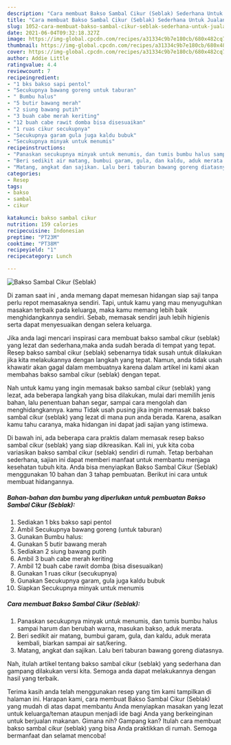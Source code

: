 ```yaml
---
description: "Cara membuat Bakso Sambal Cikur (Seblak) Sederhana Untuk Jualan"
title: "Cara membuat Bakso Sambal Cikur (Seblak) Sederhana Untuk Jualan"
slug: 1052-cara-membuat-bakso-sambal-cikur-seblak-sederhana-untuk-jualan
date: 2021-06-04T09:32:18.327Z
image: https://img-global.cpcdn.com/recipes/a31334c9b7e180cb/680x482cq70/bakso-sambal-cikur-seblak-foto-resep-utama.jpg
thumbnail: https://img-global.cpcdn.com/recipes/a31334c9b7e180cb/680x482cq70/bakso-sambal-cikur-seblak-foto-resep-utama.jpg
cover: https://img-global.cpcdn.com/recipes/a31334c9b7e180cb/680x482cq70/bakso-sambal-cikur-seblak-foto-resep-utama.jpg
author: Addie Little
ratingvalue: 4.4
reviewcount: 7
recipeingredient:
- "1 bks bakso sapi pentol"
- "Secukupnya bawang goreng untuk taburan"
- " Bumbu halus"
- "5 butir bawang merah"
- "2 siung bawang putih"
- "3 buah cabe merah keriting"
- "12 buah cabe rawit domba bisa disesuaikan"
- "1 ruas cikur secukupnya"
- "Secukupnya garam gula juga kaldu bubuk"
- "Secukupnya minyak untuk menumis"
recipeinstructions:
- "Panaskan secukupnya minyak untuk menumis, dan tumis bumbu halus sampai harum dan berubah warna, masukan bakso, aduk merata."
- "Beri sedikit air matang, bumbui garam, gula, dan kaldu, aduk merata kembali, biarkan sampai air sat/kering."
- "Matang, angkat dan sajikan. Lalu beri taburan bawang goreng diatasnya."
categories:
- Resep
tags:
- bakso
- sambal
- cikur

katakunci: bakso sambal cikur 
nutrition: 159 calories
recipecuisine: Indonesian
preptime: "PT23M"
cooktime: "PT38M"
recipeyield: "1"
recipecategory: Lunch

---
```



![Bakso Sambal Cikur (Seblak)](https://img-global.cpcdn.com/recipes/a31334c9b7e180cb/680x482cq70/bakso-sambal-cikur-seblak-foto-resep-utama.jpg)

Di zaman  saat ini , anda memang dapat memesan hidangan siap saji tanpa perlu repot memasaknya sendiri. Tapi, untuk kamu yang mau menyuguhkan masakan terbaik pada keluarga, maka kamu memang lebih baik menghidangkannya sendiri. Sebab, memasak sendiri jauh lebih higienis serta dapat menyesuaikan dengan selera keluarga.

Jika anda lagi mencari inspirasi cara membuat bakso sambal cikur (seblak) yang lezat dan sederhana,maka anda sudah berada di tempat yang tepat. Resep bakso sambal cikur (seblak)  sebenarnya tidak susah untuk dilakukan jika kita melakukannya dengan langkah yang tepat. Namun, anda tidak usah khawatir akan gagal dalam membuatnya 
karena dalam artikel ini kami akan membahas bakso sambal cikur (seblak) dengan tepat.  



Nah untuk kamu yang ingin memasak bakso sambal cikur (seblak) yang lezat, ada beberapa langkah yang bisa dilakukan, mulai dari memilih jenis bahan, lalu penentuan bahan segar, sampai cara mengolah dan menghidangkannya. kamu Tidak usah pusing jika ingin memasak bakso sambal cikur (seblak) yang lezat di mana pun anda berada. Karena, asalkan kamu  tahu caranya, maka hidangan ini dapat jadi sajian yang istimewa.

Di bawah ini, ada beberapa cara praktis  dalam memasak resep bakso sambal cikur (seblak) yang siap dikreasikan. Kali ini, yuk kita coba variasikan bakso sambal cikur (seblak) sendiri di rumah. Tetap berbahan sederhana, sajian ini dapat memberi manfaat untuk membantu menjaga kesehatan tubuh kita. Anda bisa menyiapkan Bakso Sambal Cikur (Seblak) menggunakan 10 bahan dan 3 tahap pembuatan. Berikut ini cara untuk membuat hidangannya.

<!--inarticleads1-->

##### Bahan-bahan dan bumbu yang diperlukan untuk pembuatan Bakso Sambal Cikur (Seblak):

1. Sediakan 1 bks bakso sapi pentol
1. Ambil Secukupnya bawang goreng (untuk taburan)
1. Gunakan  Bumbu halus:
1. Gunakan 5 butir bawang merah
1. Sediakan 2 siung bawang putih
1. Ambil 3 buah cabe merah keriting
1. Ambil 12 buah cabe rawit domba (bisa disesuaikan)
1. Gunakan 1 ruas cikur (secukupnya)
1. Gunakan Secukupnya garam, gula juga kaldu bubuk
1. Siapkan Secukupnya minyak untuk menumis




<!--inarticleads2-->

##### Cara membuat Bakso Sambal Cikur (Seblak):

1. Panaskan secukupnya minyak untuk menumis, dan tumis bumbu halus sampai harum dan berubah warna, masukan bakso, aduk merata.
1. Beri sedikit air matang, bumbui garam, gula, dan kaldu, aduk merata kembali, biarkan sampai air sat/kering.
1. Matang, angkat dan sajikan. Lalu beri taburan bawang goreng diatasnya.




Nah, itulah artikel tentang  bakso sambal cikur (seblak)  yang sederhana dan gampang dilakukan versi kita. Semoga anda dapat melakukannya dengan hasil yang terbaik. 

Terima kasih anda telah menggunakan resep yang tim kami tampilkan di halaman ini. Harapan kami, cara membuat  Bakso Sambal Cikur (Seblak) yang mudah di atas dapat membantu Anda menyiapkan masakan yang lezat untuk keluarga/teman ataupun menjadi ide bagi Anda yang berkeinginan untuk berjualan makanan. Gimana nih? Gampang kan? Itulah cara membuat bakso sambal cikur (seblak) yang bisa Anda praktikkan di rumah. Semoga bermanfaat dan selamat mencoba!

